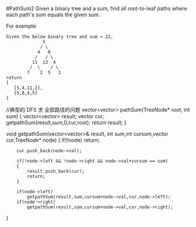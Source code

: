 #PathSum2
Given a binary tree and a sum, find all root-to-leaf paths where each path's sum equals the given sum.

For example:
```
Given the below binary tree and sum = 22,
              5
             / \
            4   8
           /   / \
          11  13  4
         /  \    / \
        7    2  5   1
return
[
   [5,4,11,2],
   [5,8,4,5]
]
```

//典型的 DFS 求 全部路径的问题
vector<vector<int>> pathSum(TreeNode* root, int sum)
{
        vector<vector<int>> result;
        vector<int> cur;
        getpathSum(result,sum,0,cur,root);
        return result;
}
    
void  getpathSum(vector<vector<int>>& result, int sum,int cursum,vector<int> cur,TreeNode* node)
{
        if(!node) return;
        
        cur.push_back(node->val);
        
        if(!node->left && !node->right && node->val+cursum == sum)
        {
            result.push_back(cur);
            return;
        }
        
        if(node->left)
            getpathSum(result,sum,cursum+node->val,cur,node->left);
        if(node->right)
            getpathSum(result,sum,cursum+node->val,cur,node->right);
}
